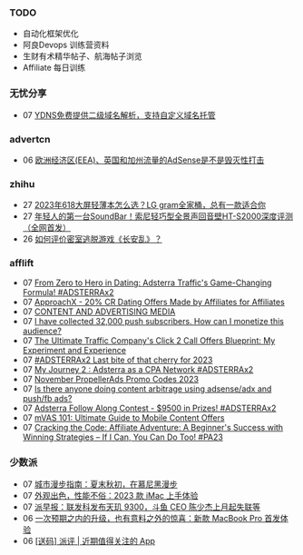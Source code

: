 ### TODO
-  自动化框架优化
-  阿良Devops 训练营资料
-  生财有术精华帖子、航海帖子浏览
-  Affiliate 每日训练

### 无忧分享
<!-- ruyo:START -->
-  07 [YDNS免费提供二级域名解析，支持自定义域名托管](https://51.ruyo.net/18529.html)<!-- ruyo:END -->

### advertcn
<!-- advertcn:START -->
-  06 [欧洲经济区&lpar;EEA&rpar;、英国和加州流量的AdSense是不是毁灭性打击](https://www.advertcn.com/forum.php?mod=viewthread&tid=112834)<!-- advertcn:END -->

### zhihu
<!-- zhihu:START -->
-  27 [2023年618大屏轻薄本怎么选？LG gram全家桶，总有一款适合你](http://zhuanlan.zhihu.com/p/632641888?utm_campaign=rss&utm_medium=rss&utm_source=rss&utm_content=title)
-  27 [年轻人的第一台SoundBar！索尼轻巧型全景声回音壁HT-S2000深度评测（全网首发）](http://zhuanlan.zhihu.com/p/630990296?utm_campaign=rss&utm_medium=rss&utm_source=rss&utm_content=title)
-  26 [如何评价密室逃脱游戏《长安乱》？](http://www.zhihu.com/question/563950552/answer/3045961312?utm_campaign=rss&utm_medium=rss&utm_source=rss&utm_content=title)<!-- zhihu:END -->

### afflift
<!-- afflift:START -->
-  07 [From Zero to Hero in Dating: Adsterra Traffic&#39;s Game-Changing Formula! #ADSTERRAx2](https://afflift.com/f/threads/from-zero-to-hero-in-dating-adsterra-traffics-game-changing-formula-adsterrax2.11962/)
-  07 [ApproachX - 20% CR Dating Offers Made by Affiliates for Affiliates](https://afflift.com/f/threads/approachx-20-cr-dating-offers-made-by-affiliates-for-affiliates.9381/)
-  07 [CONTENT AND ADVERTISING MEDIA](https://afflift.com/f/threads/content-and-advertising-media.11793/)
-  07 [I have collected 32,000 push subscribers. How can I monetize this audience?](https://afflift.com/f/threads/i-have-collected-32-000-push-subscribers-how-can-i-monetize-this-audience.11928/)
-  07 [The Ultimate Traffic Company&#39;s Click 2 Call Offers Blueprint: My Experiment and Experience](https://afflift.com/f/threads/the-ultimate-traffic-companys-click-2-call-offers-blueprint-my-experiment-and-experience.11745/)
-  07 [#ADSTERRAx2 Last bite of that cherry for 2023](https://afflift.com/f/threads/adsterrax2-last-bite-of-that-cherry-for-2023.11956/)
-  07 [My Journey 2 : Adsterra as a CPA Network #ADSTERRAx2](https://afflift.com/f/threads/my-journey-2-adsterra-as-a-cpa-network-adsterrax2.11959/)
-  07 [November PropellerAds Promo Codes 2023](https://afflift.com/f/threads/november-propellerads-promo-codes-2023.11924/)
-  07 [Is there anyone doing content arbitrage using adsense/adx and push/fb ads?](https://afflift.com/f/threads/is-there-anyone-doing-content-arbitrage-using-adsense-adx-and-push-fb-ads.11927/)
-  07 [Adsterra Follow Along Contest - $9500 in Prizes! #ADSTERRAx2](https://afflift.com/f/threads/adsterra-follow-along-contest-9500-in-prizes-adsterrax2.11948/)
-  07 [mVAS 101: Ultimate Guide to Mobile Content Offers](https://afflift.com/f/threads/mvas-101-ultimate-guide-to-mobile-content-offers.11905/)
-  07 [Cracking the Code: Affiliate Adventure: A Beginner&#39;s Success with Winning Strategies – If I Can, You Can Do Too! #PA23](https://afflift.com/f/threads/cracking-the-code-affiliate-adventure-a-beginners-success-with-winning-strategies-%E2%80%93-if-i-can-you-can-do-too-pa23.11559/)<!-- afflift:END -->

### 少数派
<!-- sspai:START -->
-  07 [城市漫步指南：夏末秋初，在慕尼黑漫步](https://sspai.com/post/84119)
-  07 [外观出色，性能不俗：2023 款 iMac 上手体验](https://sspai.com/post/84220)
-  07 [派早报：联发科发布天玑 9300，斗鱼 CEO 陈少杰上月起失联等](https://sspai.com/post/84224)
-  06 [一次预期之内的升级，也有意料之外的惊喜：新款 MacBook Pro 首发体验](https://sspai.com/post/84212)
-  06 [[送码] 派评 | 近期值得关注的 App](https://sspai.com/post/84194)<!-- sspai:END -->
